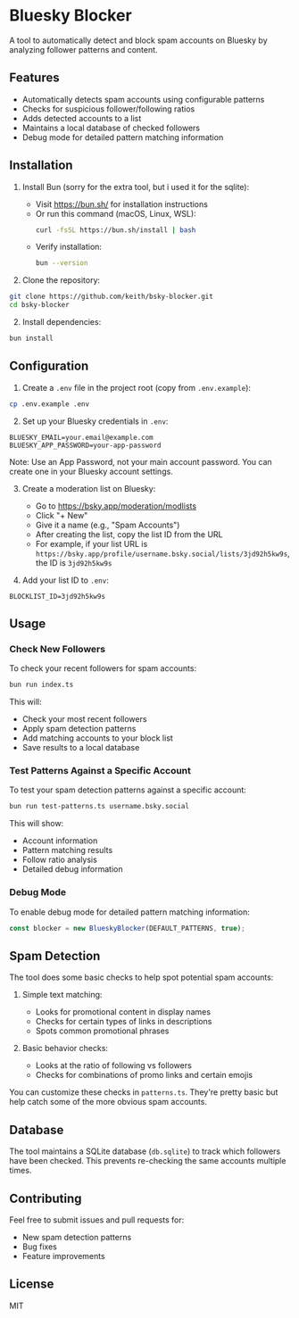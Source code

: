 # Bluesky Blocker

A tool to automatically detect and block spam accounts on Bluesky by analyzing follower patterns and content.

## Features

- Automatically detects spam accounts using configurable patterns
- Checks for suspicious follower/following ratios
- Adds detected accounts to a list
- Maintains a local database of checked followers
- Debug mode for detailed pattern matching information

## Installation

1. Install Bun (sorry for the extra tool, but i used it for the sqlite):

   - Visit https://bun.sh/ for installation instructions
   - Or run this command (macOS, Linux, WSL):
     ```bash
     curl -fsSL https://bun.sh/install | bash
     ```
   - Verify installation:
     ```bash
     bun --version
     ```

2. Clone the repository:

```bash
git clone https://github.com/keith/bsky-blocker.git
cd bsky-blocker
```

2. Install dependencies:

```bash
bun install
```

## Configuration

1. Create a `.env` file in the project root (copy from `.env.example`):

```bash
cp .env.example .env
```

2. Set up your Bluesky credentials in `.env`:

```env
BLUESKY_EMAIL=your.email@example.com
BLUESKY_APP_PASSWORD=your-app-password
```

Note: Use an App Password, not your main account password. You can create one in your Bluesky account settings.

3. Create a moderation list on Bluesky:

   - Go to https://bsky.app/moderation/modlists
   - Click "+ New"
   - Give it a name (e.g., "Spam Accounts")
   - After creating the list, copy the list ID from the URL
   - For example, if your list URL is `https://bsky.app/profile/username.bsky.social/lists/3jd92h5kw9s`, the ID is `3jd92h5kw9s`

4. Add your list ID to `.env`:

```env
BLOCKLIST_ID=3jd92h5kw9s
```

## Usage

### Check New Followers

To check your recent followers for spam accounts:

```bash
bun run index.ts
```

This will:

- Check your most recent followers
- Apply spam detection patterns
- Add matching accounts to your block list
- Save results to a local database

### Test Patterns Against a Specific Account

To test your spam detection patterns against a specific account:

```bash
bun run test-patterns.ts username.bsky.social
```

This will show:

- Account information
- Pattern matching results
- Follow ratio analysis
- Detailed debug information

### Debug Mode

To enable debug mode for detailed pattern matching information:

```typescript
const blocker = new BlueskyBlocker(DEFAULT_PATTERNS, true);
```

## Spam Detection

The tool does some basic checks to help spot potential spam accounts:

1. Simple text matching:

   - Looks for promotional content in display names
   - Checks for certain types of links in descriptions
   - Spots common promotional phrases

2. Basic behavior checks:
   - Looks at the ratio of following vs followers
   - Checks for combinations of promo links and certain emojis

You can customize these checks in `patterns.ts`. They're pretty basic but help catch some of the more obvious spam accounts.

## Database

The tool maintains a SQLite database (`db.sqlite`) to track which followers have been checked. This prevents re-checking the same accounts multiple times.

## Contributing

Feel free to submit issues and pull requests for:

- New spam detection patterns
- Bug fixes
- Feature improvements

## License

MIT
